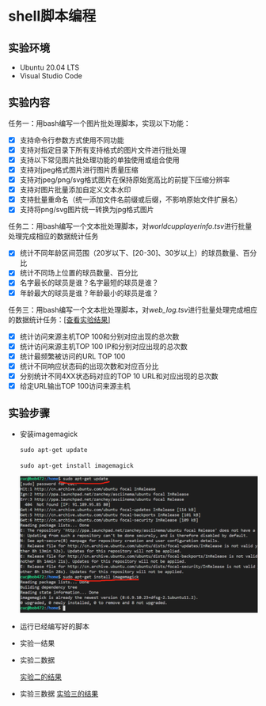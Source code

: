 # shell脚本编程

## 实验环境

- Ubuntu 20.04 LTS
- Visual Studio Code

## 实验内容
任务一：用bash编写一个图片批处理脚本，实现以下功能：

  - [x] 支持命令行参数方式使用不同功能
  - [x] 支持对指定目录下所有支持格式的图片文件进行批处理
  - [x] 支持以下常见图片批处理功能的单独使用或组合使用
  - [x] 支持对jpeg格式图片进行图片质量压缩
  - [x] 支持对jpeg/png/svg格式图片在保持原始宽高比的前提下压缩分辨率
  - [x] 支持对图片批量添加自定义文本水印
  - [x] 支持批量重命名（统一添加文件名前缀或后缀，不影响原始文件扩展名）
  - [x] 支持将png/svg图片统一转换为jpg格式图片

任务二：用bash编写一个文本批处理脚本，对*worldcupplayerinfo.tsv*进行批量处理完成相应的数据统计任务
  - [x] 统计不同年龄区间范围（20岁以下、[20-30]、30岁以上）的球员数量、百分比
  - [x] 统计不同场上位置的球员数量、百分比
  - [x] 名字最长的球员是谁？名字最短的球员是谁？
  - [x] 年龄最大的球员是谁？年龄最小的球员是谁？

任务三：用bash编写一个文本批处理脚本，对*web_log.tsv*进行批量处理完成相应的数据统计任务：[[查看实验结果]](统计数据-data2.md)
  - [x] 统计访问来源主机TOP 100和分别对应出现的总次数
  - [x] 统计访问来源主机TOP 100 IP和分别对应出现的总次数
  - [x] 统计最频繁被访问的URL TOP 100
  - [x] 统计不同响应状态码的出现次数和对应百分比
  - [x] 分别统计不同4XX状态码对应的TOP 10 URL和对应出现的总次数
  - [x] 给定URL输出TOP 100访问来源主机
## 实验步骤

- 安装imagemagick

  ```
  sudo apt-get update
  
  sudo apt-get install imagemagick
  ```

  ![](https://github.com/CUCCS/2021-linux-public-Bob472/blob/chap0x04/chap0x04/img/install%20imagemagick.png)

- 运行已经编写好的脚本

- 实验一结果

  

- 实验二数据

  [实验二的结果](https://github.com/CUCCS/2021-linux-public-Bob472/blob/chap0x04/chap0x04/task2%20result.md)

- 实验三数据
  [实验三的结果](https://github.com/CUCCS/2021-linux-public-Bob472/blob/chap0x04/chap0x04/task3%20result.md)


